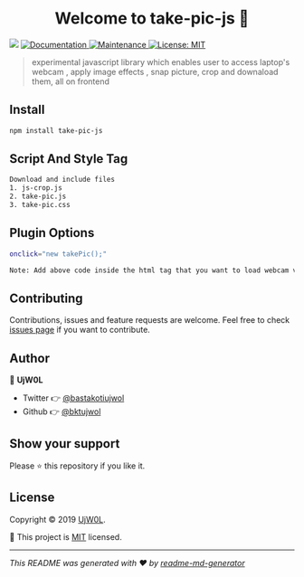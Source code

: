 ﻿<h1 align="center">Welcome to take-pic-js 👋</h1>
<p>
  <img src="https://img.shields.io/badge/version-2.1.1-blue.svg?cacheSeconds=2592000" />
  <a href="https://bktujwol.github.io/take-pic-js/">
    <img alt="Documentation" src="https://img.shields.io/badge/documentation-yes-brightgreen.svg" target="_blank" />
  </a>
  <a href="https://github.com/bktujwol/takePicNpm/graphs/commit-activity">
    <img alt="Maintenance" src="https://img.shields.io/badge/Maintained%3F-yes-green.svg" target="_blank" />
  </a>
  <a href="https://github.com/bktujwol/takePicNpm/blob/master/LICENSE">
    <img alt="License: MIT" src="https://img.shields.io/badge/License-MIT-yellow.svg" target="_blank" />
  </a>
</p>

> experimental javascript library which enables user  to access  laptop's webcam , apply image effects , snap picture, crop and downaload them, all on frontend

## Install

```sh
npm install take-pic-js
```

## Script And Style Tag

```sh
Download and include files
1. js-crop.js
2. take-pic.js
3. take-pic.css

```

## Plugin Options

```sh
onclick="new takePic();"

Note: Add above code inside the html tag that you want to load webcam view on clicking that element, it can be any other events supported by javascript
```

## Contributing

Contributions, issues and feature requests are welcome. Feel free to check [issues page](https://github.com/bktujwol/takePicNpm/issues) if you want to contribute.

## Author

👤 **UjW0L**

* Twitter 👉 [@bastakotiujwol](https://twitter.com/bastakotiujwol)
* Github 👉 [@bktujwol](https://github.com/bktujwol)

## Show your support

Please ⭐️ this repository if you like it.

## License

Copyright © 2019 [UjW0L](https://github.com/bktujwol).

📜 This project is [MIT](https://github.com/bktujwol/takePicNpm/blob/master/LICENSE) licensed.

***
_This README was generated with ❤️ by [readme-md-generator](https://github.com/kefranabg/readme-md-generator)_